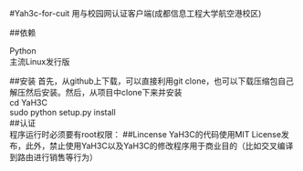 #Yah3c-for-cuit
用与校园网认证客户端(成都信息工程大学航空港校区)<br/>

##依赖

Python <br/>
主流Linux发行版<br/>

##安装
首先，从github上下载，可以直接利用git clone，也可以下载压缩包自己解压然后安装。然后，从项目中clone下来并安装</br>
cd YaH3C</br>sudo python setup.py install<br/>
##认证
<br/>
程序运行时必须要有root权限：
##Lincense
YaH3C的代码使用MIT License发布，此外，禁止使用YaH3C以及YaH3C的修改程序用于商业目的（比如交叉编译到路由进行销售等行为）
